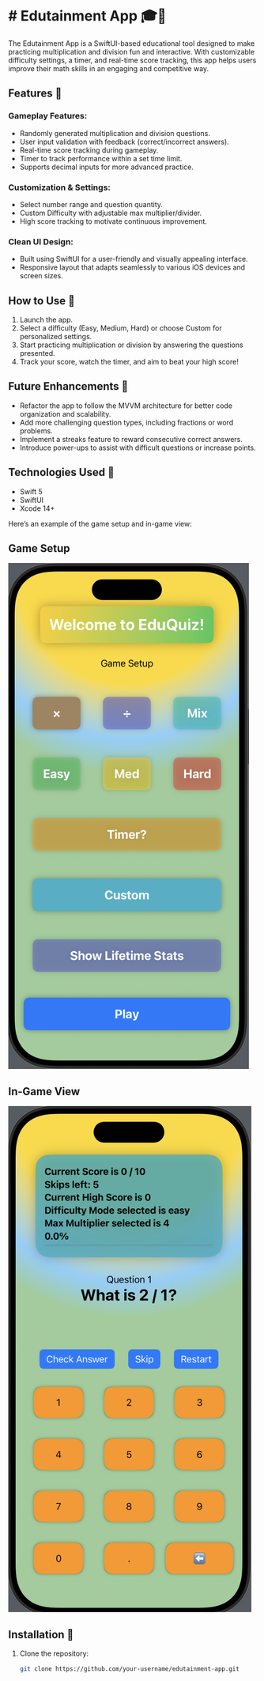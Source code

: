 # # Edutainment App 🎓📱

The Edutainment App is a SwiftUI-based educational tool designed to make practicing multiplication and division fun and interactive. With customizable difficulty settings, a timer, and real-time score tracking, this app helps users improve their math skills in an engaging and competitive way.

## Features 🌟

### Gameplay Features:
- Randomly generated multiplication and division questions.
- User input validation with feedback (correct/incorrect answers).
- Real-time score tracking during gameplay.
- Timer to track performance within a set time limit.
- Supports decimal inputs for more advanced practice.

### Customization & Settings:
- Select number range and question quantity.
- Custom Difficulty with adjustable max multiplier/divider.
- High score tracking to motivate continuous improvement.

### Clean UI Design:
- Built using SwiftUI for a user-friendly and visually appealing interface.
- Responsive layout that adapts seamlessly to various iOS devices and screen sizes.

## How to Use 📝
1. Launch the app.
2. Select a difficulty (Easy, Medium, Hard) or choose Custom for personalized settings.
3. Start practicing multiplication or division by answering the questions presented.
4. Track your score, watch the timer, and aim to beat your high score!

## Future Enhancements 🚀
- Refactor the app to follow the MVVM architecture for better code organization and scalability.
- Add more challenging question types, including fractions or word problems.
- Implement a streaks feature to reward consecutive correct answers.
- Introduce power-ups to assist with difficult questions or increase points.

## Technologies Used 🔧
- Swift 5
- SwiftUI
- Xcode 14+


Here’s an example of the game setup and in-game view:

## Game Setup
![Game Setup](images/start.png)

## In-Game View
![In-Game View](images/in-game.png)

## Installation 🚀
1. Clone the repository:
   ```bash
   git clone https://github.com/your-username/edutainment-app.git
